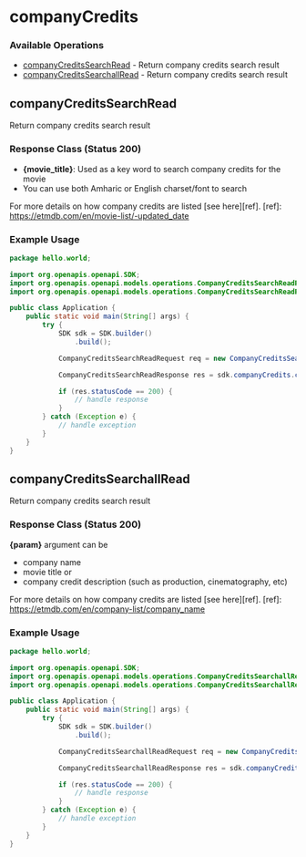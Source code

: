 # companyCredits

### Available Operations

* [companyCreditsSearchRead](#companycreditssearchread) - Return company credits search result
* [companyCreditsSearchallRead](#companycreditssearchallread) - Return company credits search result

## companyCreditsSearchRead

Return company credits search result

### Response Class (Status 200)

* __{movie_title}__: Used as a key word to search company credits for the movie
* You can use both Amharic or English charset/font to search

For more details on how company credits are listed [see here][ref].
[ref]: https://etmdb.com/en/movie-list/-updated_date

### Example Usage

```java
package hello.world;

import org.openapis.openapi.SDK;
import org.openapis.openapi.models.operations.CompanyCreditsSearchReadRequest;
import org.openapis.openapi.models.operations.CompanyCreditsSearchReadResponse;

public class Application {
    public static void main(String[] args) {
        try {
            SDK sdk = SDK.builder()
                .build();

            CompanyCreditsSearchReadRequest req = new CompanyCreditsSearchReadRequest("vel");            

            CompanyCreditsSearchReadResponse res = sdk.companyCredits.companyCreditsSearchRead(req);

            if (res.statusCode == 200) {
                // handle response
            }
        } catch (Exception e) {
            // handle exception
        }
    }
}
```

## companyCreditsSearchallRead

Return company credits search result

### Response Class (Status 200)
__{param}__ argument can be
* company name
* movie title or
* company credit description (such as production, cinematography, etc)

For more details on how company credits are listed [see here][ref].
[ref]: https://etmdb.com/en/company-list/company_name

### Example Usage

```java
package hello.world;

import org.openapis.openapi.SDK;
import org.openapis.openapi.models.operations.CompanyCreditsSearchallReadRequest;
import org.openapis.openapi.models.operations.CompanyCreditsSearchallReadResponse;

public class Application {
    public static void main(String[] args) {
        try {
            SDK sdk = SDK.builder()
                .build();

            CompanyCreditsSearchallReadRequest req = new CompanyCreditsSearchallReadRequest("error");            

            CompanyCreditsSearchallReadResponse res = sdk.companyCredits.companyCreditsSearchallRead(req);

            if (res.statusCode == 200) {
                // handle response
            }
        } catch (Exception e) {
            // handle exception
        }
    }
}
```
